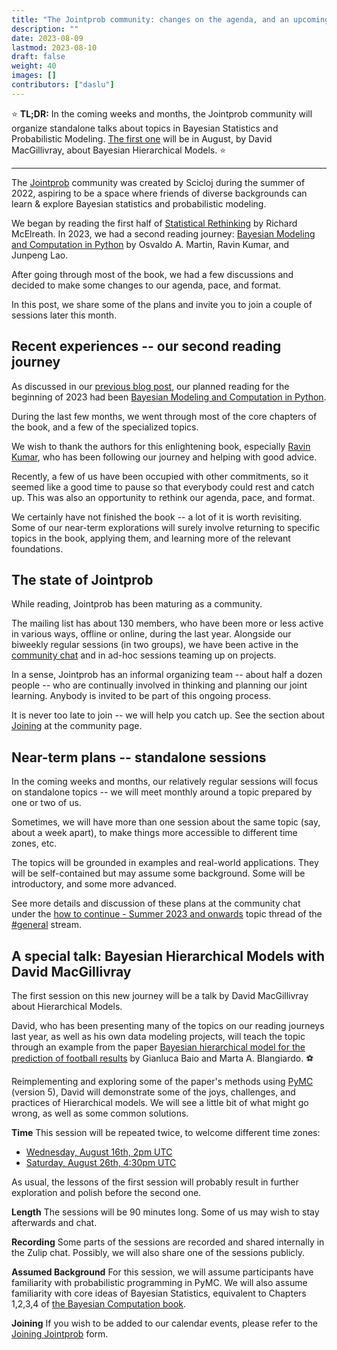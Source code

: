 ```yaml
---
title: "The Jointprob community: changes on the agenda, and an upcoming talk about Bayesian Hierarchical Models"
description: ""
date: 2023-08-09
lastmod: 2023-08-10
draft: false
weight: 40
images: []
contributors: ["daslu"]
---
```


:star: **TL;DR:** In the coming weeks and months, the Jointprob community will organize standalone talks about topics in Bayesian Statistics and Probabilistic Modeling. [The first one](./#a-special-talk-bayesian-hierarchical-models-with-david-macgillivray) will be in August, by David MacGillivray, about Bayesian Hierarchical Models. :star:

---------------

The [Jointprob](https://scicloj.github.io/docs/community/groups/jointprob) community was created by Scicloj during the summer of 2022, aspiring to be a space where friends of diverse backgrounds can learn & explore Bayesian statistics and probabilistic modeling.

We began by reading the first half of [Statistical Rethinking](https://xcelab.net/rm/statistical-rethinking/) by Richard McElreath. In 2023, we had a second reading journey: [Bayesian Modeling and Computation in Python](https://bayesiancomputationbook.com/) by Osvaldo A. Martin, Ravin Kumar, and Junpeng Lao.

After going through most of the book, we had a few discussions and decided to make some changes to our agenda, pace, and format.

In this post, we share some of the plans and invite you to join a couple of sessions later this month.

## Recent experiences -- our second reading journey
As discussed in our [previous blog post](https://scicloj.github.io/blog/jointprob-in-2023-bayesian-modeling-and-computation-meeting-ravin-kumar/), our planned reading for the beginning of 2023 had been [Bayesian Modeling and Computation in Python](https://bayesiancomputationbook.com/).

During the last few months, we went through most of the core chapters of the book, and a few of the specialized topics.

We wish to thank the authors for this enlightening book, especially [Ravin Kumar](https://ravinkumar.com/), who has been following our journey and helping with good advice.

Recently, a few of us have been occupied with other commitments, so it seemed like a good time to pause so that everybody could rest and catch up. This was also an opportunity to rethink our agenda, pace, and format.

We certainly have not finished the book -- a lot of it is worth revisiting. Some of our near-term explorations will surely involve returning to specific topics in the book, applying them, and learning more of the relevant foundations.

## The state of Jointprob
While reading, Jointprob has been maturing as a community.

The mailing list has about 130 members, who have been more or less active in various ways, offline or online, during the last year. Alongside our biweekly regular sessions (in two groups), we have been active in the [community chat](https://scicloj.github.io/docs/community/groups/jointprob/#chat) and in ad-hoc sessions teaming up on projects.

In a sense, Jointprob has an informal organizing team -- about half a dozen people -- who are continually involved in thinking and planning our joint learning. Anybody is invited to be part of this ongoing process.

It is never too late to join -- we will help you catch up. See the section about [Joining](https://scicloj.github.io/docs/community/groups/jointprob/#joining) at the community page.

## Near-term plans -- standalone sessions
In the coming weeks and months, our relatively regular sessions will focus on standalone topics -- we will meet monthly around a topic prepared by one or two of us.

Sometimes, we will have more than one session about the same topic (say, about a week apart), to make things more accessible to different time zones, etc.

The topics will be grounded in examples and real-world applications. They will be self-contained but may assume some background. Some will be introductory, and some more advanced.

See more details and discussion of these plans at the community chat under the [how to continue - Summer 2023 and onwards](https://jointprob.zulipchat.com/#narrow/stream/331009-general/topic/how.20to.20continue.20-.20Summer.202023.20and.20onwards) topic thread of the [#general](https://jointprob.zulipchat.com/#narrow/stream/331009-general) stream.

## A special talk: Bayesian Hierarchical Models with David MacGillivray

The first session on this new journey will be a talk by David MacGillivray about Hierarchical Models.

David, who has been presenting many of the topics on our reading journeys last year, as well as his own data modeling projects, will teach the topic  through an example from the paper [Bayesian hierarchical model for the prediction of football results](https://discovery.ucl.ac.uk/id/eprint/16040/1/16040.pdf) by Gianluca Baio and Marta A. Blangiardo. :soccer:

Reimplementing and exploring some of the paper's methods using [PyMC](https://www.pymc.io/) (version 5), David will demonstrate some of the joys, challenges, and practices of Hierarchical models. We will see a little bit of what might go wrong, as well as some common solutions.

**Time** 
This session will be repeated twice, to welcome different time zones:
* [Wednesday, August 16th, 2pm UTC](https://time.is/14:00_16_Aug_2023_in_UTC)
* [Saturday, August 26th, 4:30pm UTC](https://time.is/16:30_26_Aug_2023_in_UTC)

As usual, the lessons of the first session will probably result in further exploration and polish before the second one.

**Length**
The sessions will be 90 minutes long. Some of us may wish to stay afterwards and chat.

**Recording**
Some parts of the sessions are recorded and shared internally in the Zulip chat. Possibly, we will also share one of the sessions publicly.

**Assumed Background**
For this session, we will assume participants have familiarity with probabilistic programming in PyMC. We will also assume familiarity with core ideas of Bayesian Statistics, equivalent to Chapters 1,2,3,4 of [the Bayesian Computation book](https://bayesiancomputationbook.com/).  

**Joining**
If you wish to be added to our calendar events, please refer to the [Joining Jointprob](https://scicloj.github.io/docs/community/groups/jointprob/#joining) form.


